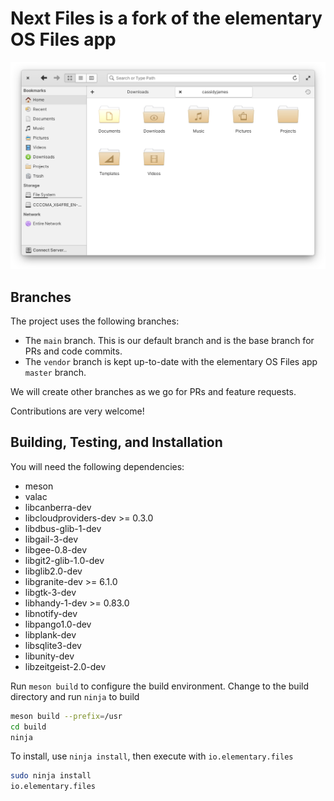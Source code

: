 # Next Files is a fork of the elementary OS Files app

![Files Screenshot](data/screenshot-grid.png?raw=true)

## Branches

The project uses the following branches:

 - The `main` branch. This is our default branch and is the base branch for PRs and code commits.
 - The `vendor` branch is kept up-to-date with the elementary OS Files app `master` branch.

We will create other branches as we go for PRs and feature requests.

Contributions are very welcome!

## Building, Testing, and Installation

You will need the following dependencies:
* meson
* valac
* libcanberra-dev
* libcloudproviders-dev >= 0.3.0
* libdbus-glib-1-dev
* libgail-3-dev
* libgee-0.8-dev
* libgit2-glib-1.0-dev
* libglib2.0-dev
* libgranite-dev >= 6.1.0
* libgtk-3-dev
* libhandy-1-dev >= 0.83.0
* libnotify-dev
* libpango1.0-dev
* libplank-dev
* libsqlite3-dev
* libunity-dev
* libzeitgeist-2.0-dev

Run `meson build` to configure the build environment. Change to the build directory and run `ninja` to build

```bash
meson build --prefix=/usr
cd build
ninja
```

To install, use `ninja install`, then execute with `io.elementary.files`

```bash
sudo ninja install
io.elementary.files
```

